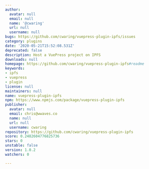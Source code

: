 ```yaml
---
author:
  avatar: null
  email: null
  name: '@cwaring'
  url: null
  username: null
bugs: https://github.com/cwaring/vuepress-plugin-ipfs/issues
category: plugins
date: '2020-05-21T15:52:08.531Z'
deprecated: false
description: Host a VuePress project on IPFS
downloads: null
homepage: https://github.com/cwaring/vuepress-plugin-ipfs#readme
keywords:
- ipfs
- vuepress
- plugin
license: null
maintainers: null
name: vuepress-plugin-ipfs
npm: https://www.npmjs.com/package/vuepress-plugin-ipfs
publisher:
  avatar: null
  email: chris@wwaves.co
  name: null
  url: null
  username: cwaring
repository: https://github.com/cwaring/vuepress-plugin-ipfs
score: 0.2482604776825736
stars: 0
unstable: false
version: 1.0.2
watchers: 0

---
```



